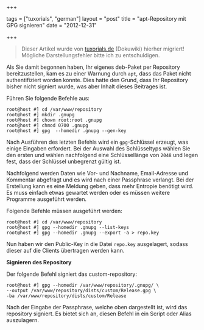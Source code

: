 +++

tags = ["tuxorials", "german"]
layout = "post"
title = "apt-Repository mit GPG signieren"
date = "2012-12-31"

+++

>
> Dieser Artikel wurde von [tuxorials.de](http://tuxorials.de) (Dokuwiki) hierher migriert!
> Mögliche Darstellungsfehler bitte ich zu entschuldigen.
>


Als Sie damit begonnen haben, Ihr eigenes deb-Paket per Repository
bereitzustellen, kam es zu einer Warnung durch `apt`, dass das Paket
nicht authentifiziert worden konnte. Dies hatte den Grund, dass Ihr
Repository bisher nicht signiert wurde, was aber Inhalt dieses Beitrages
ist.

Führen Sie folgende Befehle aus:

```
root@host #] cd /var/www/repository 
root@host #] mkdir .gnupg 
root@host #] chown root:root .gnupg 
root@host #] chmod 0700 .gnupg 
root@host #] gpg  --homedir .gnupg --gen-key
```

Nach Ausführen des letzten Befehls wird ein `gpg`-Schlüssel erzeugt, was
einige Eingaben erfordert. Bei der Auswahl des Schlüsseltyps wählen Sie
den ersten und wählen nachfolgend eine Schlüssellänge von `2048` und
legen fest, dass der Schlüssel unbegrenzt gültig ist.

Nachfolgend werden Daten wie Vor- und Nachname, Email-Adresse und
Kommentar abgefragt und es wird nach einer Passphrase verlangt. Bei der
Erstellung kann es eine Meldung geben, dass mehr Entropie benötigt wird.
Es muss einfach etwas gewartet werden oder es müssen weitere Programme
ausgeführt werden.

Folgende Befehle müssen ausgeführt werden:

```
root@host #] cd /var/www/repository  
root@host #] gpg --homedir .gnupg --list-keys 
root@host #] gpg --homedir .gnupg --export -a > repo.key
```

Nun haben wir den Public-Key in die Datei `repo.key` ausgelagert, sodass
dieser auf die Clients übertragen werden kann.

**Signieren des Repository**

Der folgende Befehl signiert das custom-repository:

```
root@host #] gpg --homedir /var/www/repository/.gnupg/ \
--output /var/www/repository/dists/custom/Release.gpg \
-ba /var/www/repository/dists/custom/Release
```

Nach der Eingabe der Passphrase, welche oben dargestellt ist, wird das
repository signiert. Es bietet sich an, diesen Befehl in ein Script oder
Alias auszulagern.
